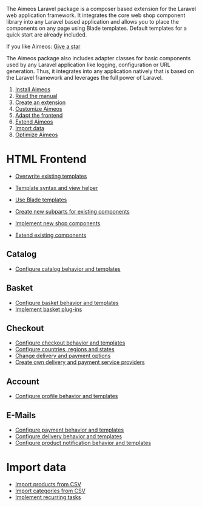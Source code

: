 The Aimeos Laravel package is a composer based extension for the Laravel web application framework. It integrates the core web shop component library into any Laravel based application and allows you to place the components on any page using Blade templates. Default templates for a quick start are already included.

If you like Aimeos: [Give a star](https://github.com/aimeos/aimeos-laravel)

The Aimeos package also includes adapter classes for basic components used by any Laravel application like logging, configuration or URL generation. Thus, it integrates into any application natively that is based on the Laravel framework and leverages the full power of Laravel.

1. [Install Aimeos](setup.md)
1. [Read the manual](../manual/index.md)
1. [Create an extension](../developer/extensions.md)
1. [Customize Aimeos](customize.md)
1. [Adapt the frontend](#html-frontend)
1. [Extend Aimeos](extend.md)
1. [Import data](#import-data)
1. [Optimize Aimeos](optimize.md)

# HTML Frontend

* [Overwrite existing templates](../frontend/html/overwrite-templates.md)
* [Template syntax and view helper](../infrastructure/view-helpers.md)
* [Use Blade templates](customize.md#blade-templates)

* [Create new subparts for existing components](../frontend/html/create-subparts.md)
* [Implement new shop components](../frontend/html/implement-components.md)
* [Extend existing components](../frontend/html/extend-components.md)

## Catalog

* [Configure catalog behavior and templates](../frontend/html/catalog-components.md)

## Basket

* [Configure basket behavior and templates](../frontend/html/basket-components.md)
* [Implement basket plug-ins](../providers/basket-plugins.md)

## Checkout

* [Configure checkout behavior and templates](../frontend/html/checkout-components.md)
* [Configure countries, regions and states](customize.md#countries-regions-and-states)
* [Change delivery and payment options](../manual/services.md)
* [Create own delivery and payment service providers](../providers/service/index.md)

## Account

* [Configure profile behavior and templates](../frontend/html/account-components.md)

## E-Mails

* [Configure payment behavior and templates](../frontend/html/email-components.md#payment)
* [Configure delivery behavior and templates](../frontend/html/email-components.md#delivery)
* [Configure product notification behavior and templates](../frontend/html/email-components.md#product-watch)

# Import data

* [Import products from CSV](../cronjobs/product-csv-import.md)
* [Import categories from CSV](../cronjobs/catalog-csv-import.md)
* [Implement recurring tasks](../cronjobs/create-job-controller.md)

